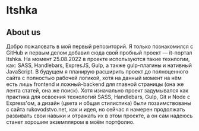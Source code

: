 # Itshka
## About us
Добро пожаловать в мой первый репозиторий. Я только познакомился с GitHub и первым делом добавил сюда свой пробный проект — it-портал Itshka. На момент 25.08.2022 в проекте используются такие технлогии, как: SASS, Handlebars, ExpresJS, Gulp, а также gulp-плагины и нативный JavaScript. В будущем я планирую расширить проект до полноценного сайта с полностью рабочей логикой, хотя на данный момент на нём есть лишь frontend и ложный-backend для главной страницы (она же лента статей, она же поиск). Хотя изначально проект задумывался как практика для освоения технологий SASS, Handlebars, Gulp, Git и Node с Express'ом, а дизайн (цвета и общая стилистика) были позаимствованы с сайта rukovodstvo.net, как и идея, но сейчас я намерен продолжать развивать свои навыки и отражать их в этом проекте, а он сам надеюсь станет хорошим экземпляром в моём портфолио. 

